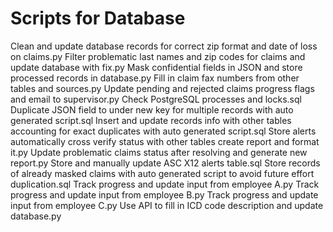 # Scripts for Database
Clean and update database records for correct zip format and date of loss on claims.py
Filter problematic last names and zip codes for claims and update database with fix.py
Mask confidential fields in JSON and store processed records in database.py
Fill in claim fax numbers from other tables and sources.py
Update pending and rejected claims progress flags and email to supervisor.py
Check PostgreSQL processes and locks.sql
Duplicate JSON field to under new key for multiple records with auto generated script.sql
Insert and update records info with other tables accounting for exact duplicates with auto generated script.sql
Store alerts automatically cross verify status with other tables create report and format it.py
Update problematic claims status after resolving and generate new report.py
Store and manually update ASC X12 alerts table.sql
Store records of already masked claims with auto generated script to avoid future effort duplication.sql
Track progress and update input from employee A.py
Track progress and update input from employee B.py
Track progress and update input from employee C.py
Use API to fill in ICD code description and update database.py

